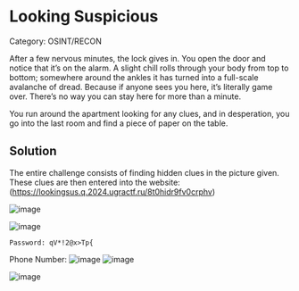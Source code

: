 # Looking Suspicious

Category: OSINT/RECON

After a few nervous minutes, the lock gives in. You open the door and notice that it’s on the alarm. A slight chill rolls through your body from top to bottom; somewhere around the ankles it has turned into a full-scale avalanche of dread. Because if anyone sees you here, it’s literally game over. There’s no way you can stay here for more than a minute.

You run around the apartment looking for any clues, and in desperation, you go into the last room and find a piece of paper on the table.

## Solution

The entire challenge consists of finding hidden clues in the picture given.
These clues are then entered into the website: (https://lookingsus.q.2024.ugractf.ru/8t0hidr9fv0crphv)


![image](https://github.com/kua23/UgraCTF/assets/61975172/6189295a-fd75-4c46-9387-7d7c3fc4e0dc)

![image](https://github.com/kua23/UgraCTF/assets/61975172/6b5fd734-9ea6-451e-8247-279005920309)

`Password: qV*!2@x>Tp{`

Phone Number: ![image](https://github.com/kua23/UgraCTF/assets/61975172/6f7e2fef-508a-4e59-a160-33e66021162e)
![image](https://github.com/kua23/UgraCTF/assets/61975172/6a6847a4-1c31-4681-9852-2ca74599fc5c)

![image](https://github.com/kua23/UgraCTF/assets/61975172/49750683-db38-40ac-a94d-eb4edab298d0)








